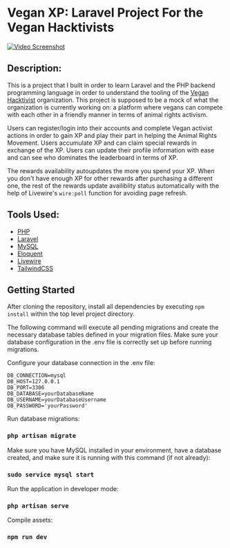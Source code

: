 # Vegan XP: Laravel Project For the Vegan Hacktivists

[![Video Screenshot](/vegan-xp-screenshot.png)](https://clipchamp.com/watch/JzkVygBD7ho)

## Description: 

This is a project that I built in order to learn Laravel and the PHP backend programming language in order to understand the tooling of the [Vegan Hacktivist](https://veganhacktivists.org/) organization. This project is supposed to be a mock of what the organization is currently working on: a platform where vegans can compete with each other in a friendly manner in terms of animal rights activism.

Users can register/login into their accounts and complete Vegan activist actions in order to gain XP and play their part in helping the Animal Rights Movement. Users accumulate XP and can claim special rewards in exchange of the XP. Users can update their profile information with ease and can see who dominates the leaderboard in terms of XP. 

The rewards availability autoupdates the more you spend your XP. When you don't have enough XP for other rewards after purchasing a different one, the rest of the rewards update availiblity status automatically with the help of Livewire's `wire:poll` function for avoiding page refresh.

## Tools Used: 

* [PHP](https://www.php.net/)
* [Laravel](https://laravel.com/)
* [MySQL](https://www.mysql.com/)
* [Eloquent](https://laravel.com/docs/10.x/eloquent)
* [Livewire](https://laravel-livewire.com/)
* [TailwindCSS](https://tailwindcss.com/docs/installation)

## Getting Started
After cloning the repository, install all dependencies by executing `npm install` within the top level project directory. 

The following command will execute all pending migrations and create the necessary database tables defined in your migration files. Make sure your database configuration in the .env file is correctly set up before running migrations.

Configure your database connection in the .env file:

```
DB_CONNECTION=mysql
DB_HOST=127.0.0.1
DB_PORT=3306
DB_DATABASE=yourDatabaseName
DB_USERNAME=yourDatabaseUsername
DB_PASSWORD='yourPassword'
```

Run database migrations:

### `php artisan migrate`

Make sure you have MySQL installed in your environment, have a database created, and make sure it is running with this command (if not already):

### `sudo service mysql start`

Run the application in developer mode:

### `php artisan serve`

Compile assets:

### `npm run dev`

